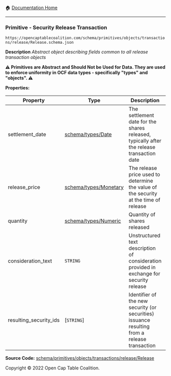 :house: [Documentation Home](https://naveedn.github.io/Open-Cap-Format-OCF)

---

### Primitive - Security Release Transaction

`https://opencaptablecoalition.com/schema/primitives/objects/transactions/release/Release.schema.json`

**Description** _Abstract object describing fields common to all release transaction objects_

**:warning: Primitives are Abstract and Should Not be Used for Data. They are used to enforce uniformity in OCF data types - specifically "types" and "objects". :warning:**

**Properties:**

| Property               | Type                                                                                         | Description                                                                                  | Required   |
| ---------------------- | -------------------------------------------------------------------------------------------- | -------------------------------------------------------------------------------------------- | ---------- |
| settlement_date        | [schema/types/Date](https://naveedn.github.io/Open-Cap-Format-OCF/schema/types/Date)         | The settlement date for the shares released, typically after the release transaction date    | `REQUIRED` |
| release_price          | [schema/types/Monetary](https://naveedn.github.io/Open-Cap-Format-OCF/schema/types/Monetary) | The release price used to determine the value of the security at the time of release         | `REQUIRED` |
| quantity               | [schema/types/Numeric](https://naveedn.github.io/Open-Cap-Format-OCF/schema/types/Numeric)   | Quantity of shares released                                                                  | `REQUIRED` |
| consideration_text     | `STRING`                                                                                     | Unstructured text description of consideration provided in exchange for security release     | -          |
| resulting_security_ids | [`STRING`]                                                                                   | Identifier of the new security (or securities) issuance resulting from a release transaction | `REQUIRED` |

**Source Code:** [schema/primitives/objects/transactions/release/Release](https://github.com/Open-Cap-Table-Coalition/Open-Cap-Format-OCF/blob/main/schema/primitives/objects/transactions/release/Release.schema.json)

Copyright © 2022 Open Cap Table Coalition.
